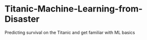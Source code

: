 # Titanic-Machine-Learning-from-Disaster
Predicting survival on the Titanic and get familiar with ML basics
